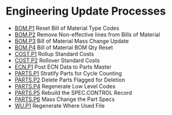# Engineering Update Processes

<PageHeader />

- [BOM.P1](BOM-P1/README.md) Reset Bill of Material Type Codes
- [BOM.P2](BOM-P2/README.md) Remove Non-effective lines from Bills of Material
- [BOM.P3](BOM-P3/README.md) Bill of Material Mass Change Update
- [BOM.P4](BOM-P4/README.md) Bill of Material BOM Qty Reset
- [COST.P1](COST-P1/README.md) Rollup Standard Costs
- [COST.P2](COST-P2/README.md) Rollover Standard Costs
- [ECN.P1](ECN-P1/README.md) Post ECN Data to Parts Master
- [PARTS.P1](PARTS-P1/README.md) Stratify Parts for Cycle Counting
- [PARTS.P2](PARTS-P2/README.md) Delete Parts Flagged for Deletion
- [PARTS.P4](PARTS-P4/README.md) Regenerate Low Level Codes
- [PARTS.P5](PARTS-P5/README.md) Rebuild the SPEC.CONTROL Record
- [PARTS.P6](PARTS-P6/README.md) Mass Change the Part Specs
- [WU.P1](WU-P1/README.md) Regenerate Where Used File

<badge text= "Version 8.10.57" vertical="middle" />

<PageFooter />
